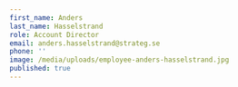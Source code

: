 ```yaml
---
first_name: Anders
last_name: Hasselstrand
role: Account Director
email: anders.hasselstrand@strateg.se
phone: ''
image: /media/uploads/employee-anders-hasselstrand.jpg
published: true
---
```

